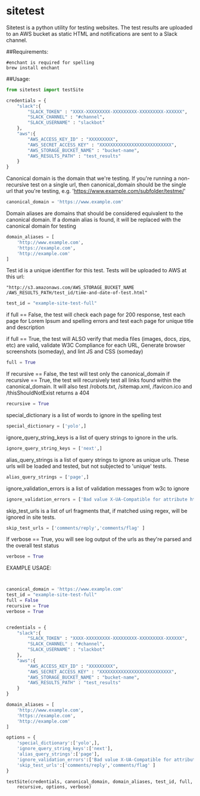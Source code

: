 sitetest
========

Sitetest is a python utility for testing websites. The test results are uploaded
to an AWS bucket as static HTML and notifications are sent to a Slack channel.

##Requirements:
```
#enchant is required for spelling
brew install enchant
```

##Usage:

```python
from sitetest import testSite

credentials = {
    "slack":{
        "SLACK_TOKEN" : "XXXX-XXXXXXXXX-XXXXXXXXX-XXXXXXXXX-XXXXXX",
        "SLACK_CHANNEL" : "#channel",
        "SLACK_USERNAME" : "slackbot"
    },
    "aws":{
        "AWS_ACCESS_KEY_ID" : "XXXXXXXXX",
        "AWS_SECRET_ACCESS_KEY" : "XXXXXXXXXXXXXXXXXXXXXXXXXXX",
        "AWS_STORAGE_BUCKET_NAME" : "bucket-name",
        "AWS_RESULTS_PATH" : "test_results"
    }
}
```

Canonical domain is the domain that we're testing. If you're running a 
non-recursive test on a single url, then canonical_domain should be the single
url that you're testing, e.g. 'https://www.example.com/subfolder/testme/'
```python
canonical_domain = 'https://www.example.com'
```

Domain aliases are domains that should be considered equivalent to the canonical
 domain. If a domain alias is found, it will be replaced with the canonical 
 domain for testing
```python
domain_aliases = [
	'http://www.example.com',
	'https://example.com',
	'http://example.com'
]
```
Test id is a unique identifier for this test. Tests will be uploaded to AWS at 
this url: 
	
	"http://s3.amazonaws.com/AWS_STORAGE_BUCKET_NAME
	/AWS_RESULTS_PATH/test_id/time-and-date-of-test.html"

```python
test_id = "example-site-test-full"
```

if full == False, the test will check each page for 200 response, test each page
 for Lorem Ipsum and spelling errors and test each page for unique title and 
 description

if full == True, the test will ALSO verify that media files (images, docs, zips,
 etc) are valid, validate W3C Compliance for each URL, Generate browser 
 screenshots (someday), and lint JS and CSS (someday)
```python
full = True 

```


If recursive == False, the test will test only the canonical_domain
if recursive == True, the test will recursively test all links found within the 
canonical_domain. It will also test /robots.txt, /sitemap.xml, /favicon.ico and 
/thisShouldNotExist returns a 404
```python
recursive = True

```

special_dictionary is a list of words to ignore in the spelling test
```python
special_dictionary = ['yolo',]

```


ignore_query_string_keys is a list of query strings to ignore in the urls.
```python
ignore_query_string_keys = ['next',]

```

alias_query_strings is a list of query strings to ignore as unique urls. 
These urls will be loaded and tested, but not subjected to 'unique' tests.
```python
alias_query_strings = ['page',]
```


ignore_validation_errors is a list of validation messages from w3c to ignore
```python
ignore_validation_errors = ['Bad value X-UA-Compatible for attribute http-equiv on element meta.', ]

```


skip_test_urls is a list of url fragments that, if matched using regex, will be ignored in site tests.
```python
skip_test_urls = ['comments/reply','comments/flag' ]

```


If verbose == True, you will see log output of the urls as they're parsed and 
the overall test status
```python
verbose = True
```

EXAMPLE USAGE:
```python


canonical_domain = 'https://www.example.com'
test_id = "example-site-test-full"
full = False
recursive = True
verbose = True


credentials = {
    "slack":{
        "SLACK_TOKEN" : "XXXX-XXXXXXXXX-XXXXXXXXX-XXXXXXXXX-XXXXXX",
        "SLACK_CHANNEL" : "#channel",
        "SLACK_USERNAME" : "slackbot"
    },
    "aws":{
        "AWS_ACCESS_KEY_ID" : "XXXXXXXXX",
        "AWS_SECRET_ACCESS_KEY" : "XXXXXXXXXXXXXXXXXXXXXXXXXXX",
        "AWS_STORAGE_BUCKET_NAME" : "bucket-name",
        "AWS_RESULTS_PATH" : "test_results"
    }
}

domain_aliases = [
    'http://www.example.com',
    'https://example.com',
    'http://example.com'
]

options = {
    'special_dictionary':['yolo',],
    'ignore_query_string_keys':['next'],
    'alias_query_strings':['page'],
    'ignore_validation_errors':['Bad value X-UA-Compatible for attribute http-equiv on element meta.' ],
    'skip_test_urls':['comments/reply','comments/flag' ]
}

testSite(credentials, canonical_domain, domain_aliases, test_id, full, 
	recursive, options, verbose)
```